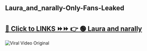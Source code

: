 
 ## Laura_and_narally-Only-Fans-Leaked

# <h2><a href="https://clipsfans.com/Laura_and_narally&ref=git">🔗 Click to LINKS ⏩⏩ 👉 🟢 Laura and narally </a></h2>

<a href="https://clipsfans.com/Laura_and_narally&ref=git" rel="nofollow" data-target="animated-image.originalLink"><img src="https://i.ibb.co.com/xMMVF88/686577567.gif" alt="Viral Video Original" style="max-width: 100%; display: inline-block;" data-target="animated-image.originalImage"></a>
